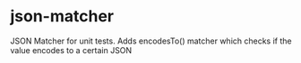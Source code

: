 # json-matcher
JSON Matcher for unit tests. Adds encodesTo() matcher which checks if the value encodes to a certain JSON
